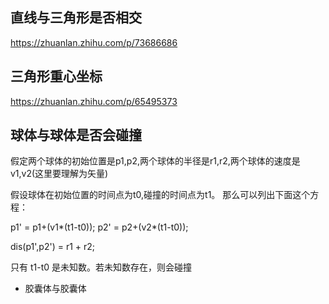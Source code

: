 ## 直线与三角形是否相交

https://zhuanlan.zhihu.com/p/73686686

## 三角形重心坐标

https://zhuanlan.zhihu.com/p/65495373


## 球体与球体是否会碰撞

假定两个球体的初始位置是p1,p2,两个球体的半径是r1,r2,两个球体的速度是v1,v2(这里要理解为矢量)

假设球体在初始位置的时间点为t0,碰撞的时间点为t1。
那么可以列出下面这个方程：

p1' = p1+(v1*(t1-t0));
p2' = p2+(v2*(t1-t0));

dis(p1',p2') = r1 + r2;

只有 t1-t0 是未知数。若未知数存在，则会碰撞


- 胶囊体与胶囊体

